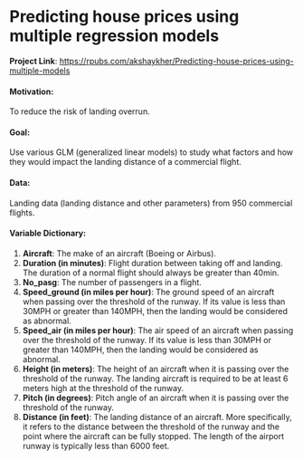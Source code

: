 # Predicting house prices using multiple regression models

**Project Link**:
https://rpubs.com/akshaykher/Predicting-house-prices-using-multiple-models

#### Motivation: 
To reduce the risk of landing overrun.

#### Goal: 
Use various GLM (generalized linear models) to study what factors and how they would impact the landing distance of a commercial flight.

#### Data:
Landing data (landing distance and other parameters) from 950 commercial flights.

#### Variable Dictionary:

1. **Aircraft**: The make of an aircraft (Boeing or Airbus).
2. **Duration (in minutes)**: Flight duration between taking off and landing. The duration of a normal flight should always be greater than 40min.
3. **No_pasg**: The number of passengers in a flight.
4. **Speed_ground (in miles per hour)**: The ground speed of an aircraft when passing over the threshold of the runway. If its value is less than 30MPH or greater than 140MPH, then the landing would be considered as abnormal.
5. **Speed_air (in miles per hour)**: The air speed of an aircraft when passing over the threshold of the runway. If its value is less than 30MPH or greater than 140MPH, then the landing would be considered as abnormal.
6. **Height (in meters)**: The height of an aircraft when it is passing over the threshold of the runway. The landing aircraft is required to be at least 6 meters high at the threshold of the runway.
7. **Pitch (in degrees)**: Pitch angle of an aircraft when it is passing over the threshold of the runway.
8. **Distance (in feet)**: The landing distance of an aircraft. More specifically, it refers to the distance between the threshold of the runway and the point where the aircraft can be fully stopped. The length of the airport runway is typically less than 6000 feet.
